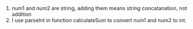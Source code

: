 1. num1 and num2 are string, adding them means string concatanation, not addition
2. I use parseInt in function calculateSum to convert num1 and num2 to int.
